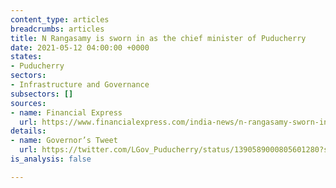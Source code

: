 ```yaml
---
content_type: articles
breadcrumbs: articles
title: N Rangasamy is sworn in as the chief minister of Puducherry
date: 2021-05-12 04:00:00 +0000
states:
- Puducherry
sectors:
- Infrastructure and Governance
subsectors: []
sources:
- name: Financial Express
  url: https://www.financialexpress.com/india-news/n-rangasamy-sworn-in-as-puducherry-chief-minister-for-record-fourth-time-pm-modi-congratulates-him/2247784/
details:
- name: Governor’s Tweet
  url: https://twitter.com/LGov_Puducherry/status/1390589000805601280?s=20
is_analysis: false

---
```

